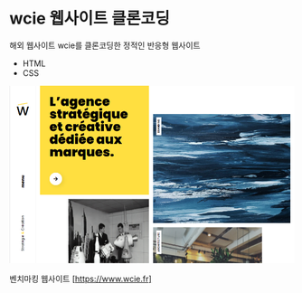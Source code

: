 # wcie 웹사이트 클론코딩

해외 웹사이트 wcie를 클론코딩한 정적인 반응형 웹사이트
- HTML
- CSS

![Main Page Screenshot](/assets/image/screenshot.png)

벤치마킹 웹사이트 [https://www.wcie.fr]
